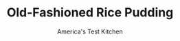 ---
layout: ../../layouts/MarkdownPostLayout.astro
title: Old-Fashioned Rice Pudding
author: America's Test Kitchen
pubDate: 2023-03-15
description: "It requires just a handful of ingredients and dead-simple techniques. So why is it hard to make perfect rice pudding?"
image_url: https://res.cloudinary.com/hksqkdlah/image/upload/ar_1:1,c_fill,dpr_2.0,f_auto,fl_lossy.progressive.strip_profile,g_faces:auto,q_auto:low,w_344/20407_sfs-oldfashionedricepudding-12
tags: ["Desserts or Baked Goods","Puddings, Custards, Gelatins, & Souffles"]
calories: 1652
protein: 8
carbohydrates: 41
fats: 
fiber: 
ingredients: ["6 cups, whole milk","1/2 cup (3 1/2 ounces), sugar","1/2 teaspoon, salt","1/2 cup, long-grain white rice","2 teaspoons, vanilla extract"]
serves: 6
time: "1 hour, plus 2 hours cooling"
instructions: ["Combine 5 1/2 cups milk, sugar, and salt in large saucepan and bring to boil over medium-high heat.","Stir in rice and reduce heat to low. Cook, adjusting heat to maintain gentle simmer and stirring occasionally to prevent scorching, until rice is soft and pudding has thickened to consistency of yogurt, 50 to 60 minutes. Stir in vanilla.","Transfer pudding to large bowl and let cool completely, about 2 hours, or let cool and refrigerate until cold, about 2 hours longer. Just before serving, stir in remaining 1/2 cup milk."]
nutrition: ["338 mg Potassium","222 mg Phosphorus","277 mg Calcium","30 mg Magnesium","299 mg Sodium","1 mg Zinc","8 g Fat","2 g Monounsaturated","3 µg Vitamin D","24 mg Cholesterol","4 g Saturated","13 µg Folate (food)","29 g Sugars","217 g Water","41 g Carbs","13 µg Folate equivalent (total)","8 g Protein","1 µg Vitamin B12","112 µg Vitamin A","275 kcal Energy","16 g Sugars, added","1652 calories"]
notes: "You can use 2 percent low-fat milk here (the consistency will be looser) but not skim."
---